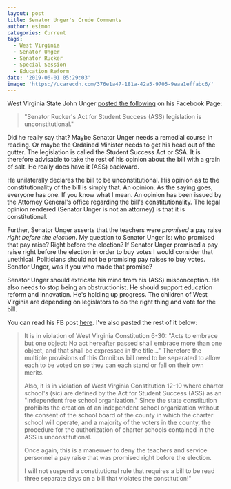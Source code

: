 ```yaml
---
layout: post
title: Senator Unger's Crude Comments
author: esimon
categories: Current
tags:
  - West Virginia
  - Senator Unger
  - Senator Rucker
  - Special Session
  - Education Reform
date: '2019-06-01 05:29:03'
image: 'https://ucarecdn.com/376e1a47-181a-42a5-9705-9eaa1effabc6/'
---
```

West Virginia State John Unger [posted the following](https://www.facebook.com/johnungerforwv/) on his Facebook Page:  

> "Senator Rucker's Act for Student Success (ASS) legislation is unconstitutional."  

Did he really say that?  Maybe Senator Unger needs a remedial course in reading.  Or maybe the Ordained Minister needs to get his head out of the gutter. The legislation is called the Student Success Act or SSA.  It is therefore advisable to take the rest of his opinion about the bill with a grain of salt.  He really does have it (ASS) backward.  

He unilaterally declares the bill to be unconstitutional. His opinion as to the constitutionality of the bill is simply that.  An opinion.  As the saying goes, everyone has one.  If you know what I mean.  An opinion has been issued by the Attorney General's office regarding the bill's constitutionality.  The legal opinion rendered (Senator Unger is not an attorney) is that it is constitutional.  

Further, Senator Unger asserts that the teachers were _promised_ a pay raise _right before the election_.  My question to Senator Unger is: who promised that pay raise?  Right before the election? If Senator Unger promised a pay raise right before the election in order to buy votes I would consider that unethical.  Politicians should not be promising pay raises to buy votes.  Senator Unger, was it you who made that promise?  

Senator Unger should extricate his mind from his (ASS) misconception.  He also needs to stop being an obstructionist.  He should support education reform and innovation.  He's holding up progress.  The children of West Virginia are depending on legislators to do the right thing and vote for the bill.  

You can read his FB post [here](https://www.facebook.com/johnungerforwv/).  I've also pasted the rest of it below:  

> It is in violation of West Virginia Constitution 6-30: "Acts to embrace but one object: No act hereafter passed shall embrace more than one object, and that shall be expressed in the title..."
Therefore the multiple provisions of this Omnibus bill need to be separated to allow each to be voted on so they can each stand or fall on their own merits.
>
> Also, it is in violation of West Virginia Constitution 12-10 where charter school's (sic) are defined by the Act for Student Success (ASS) as an "independent free school organization." Since the state constitution prohibits the creation of an independent school organization without the consent of the school board of the county in which the charter school will operate, and a majority of the voters in the county, the procedure for the authorization of charter schools contained in the ASS is unconstitutional.
>
> Once again, this is a maneuver to deny the teachers and service personnel a pay raise that was promised right before the election.
>
> I will not suspend a constitutional rule that requires a bill to be read three separate days on a bill that violates the constitution!"
